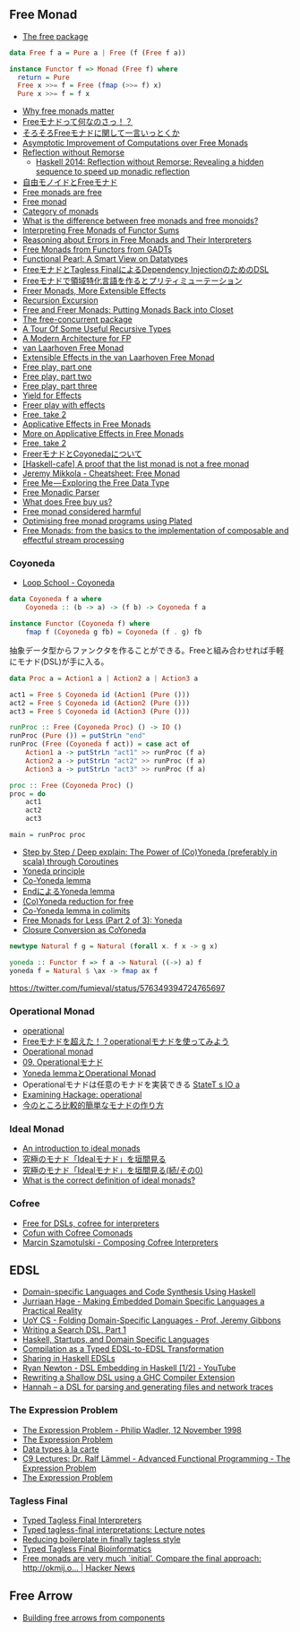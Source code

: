 ## Free Monad
* [The free package](http://hackage.haskell.org/package/free)

```haskell
data Free f a = Pure a | Free (f (Free f a))

instance Functor f => Monad (Free f) where
  return = Pure
  Free x >>= f = Free (fmap (>>= f) x)
  Pure x >>= f = f x
```

* [Why free monads matter](http://www.haskellforall.com/2012/06/you-could-have-invented-free-monads.html)
* [Freeモナドって何なのさっ！？](http://d.hatena.ne.jp/its_out_of_tune/20121111/1352632815)
* [そろそろFreeモナドに関して一言いっとくか](http://d.hatena.ne.jp/fumiexcel/20121111/1352614885)
* [Asymptotic Improvement of Computations over Free Monads](http://www.janis-voigtlaender.eu/papers/AsymptoticImprovementOfComputationsOverFreeMonads.pdf)
* [Reflection without Remorse](http://homepages.cwi.nl/~ploeg/papers/zseq.pdf)
  * [Haskell 2014: Reflection without Remorse: Revealing a hidden sequence to speed up monadic reflection](https://www.youtube.com/watch?v=_XoI65Rxmss)
* [自由モノイドとFreeモナド](http://d.hatena.ne.jp/hiratara/20130525/1369495124)
* [Free monads are free](http://mbps.hatenablog.com/entry/2014/07/08/201210)
* [Free monad](http://mbps.hatenablog.com/entry/2014/06/19/190518)
* [Category of monads](http://mbps.hatenablog.com/entry/2014/06/26/123223)
* [What is the difference between free monads and free monoids?](http://www.reddit.com/r/haskell/comments/2znhjk/what_is_the_difference_between_free_monads_and/)
* [Interpreting Free Monads of Functor Sums](https://gist.github.com/avieth/334201aa341d9a00c7fc)
* [Reasoning about Errors in Free Monads and Their Interpreters](http://aaronlevin.ca/post/122079863187/reasoning-about-errors-in-free-monads-and-their)
* [Free Monads from Functors from GADTs](http://jstimpfle.de/fun/free-monads-gadts.html)
* [Functional Pearl: A Smart View on Datatypes](http://www.fceia.unr.edu.ar/~mauro/pubs/smartviews/smartviews.pdf)
* [FreeモナドとTagless FinalによるDependency InjectionのためのDSL](http://qiita.com/yyu/items/377513f17fec536b562e)
* [Freeモナドで領域特化言語を作るとプリティミューテーション](http://qiita.com/hiruberuto/items/3d55b0e54565dbb286a7)
* [Freer Monads, More Extensible Effects](http://okmij.org/ftp/Haskell/extensible/more.pdf)
* [Recursion Excursion](http://www.parsonsmatt.org/programming/2015/09/24/recursion.html)
* [Free and Freer Monads: Putting Monads Back into Closet](http://okmij.org/ftp/Computation/free-monad.html)
* [The free-concurrent package](https://hackage.haskell.org/package/free-concurrent)
* [A Tour Of Some Useful Recursive Types](https://medium.com/@jaredtobin/a-tour-of-some-useful-recursive-types-8fa8e423b5b9)
* [A Modern Architecture for FP](http://degoes.net/articles/modern-fp/)
* [van Laarhoven Free Monad](http://r6.ca/blog/20140210T181244Z.html)
* [Extensible Effects in the van Laarhoven Free Monad](http://aaronlevin.ca/post/136494428283/extensible-effects-in-the-van-laarhoven-free-monad)
* [Free play, part one](http://therning.org/magnus/posts/2016-01-13-000-free-play--part-one.html)
* [Free play, part two](http://therning.org/magnus/posts/2016-01-15-000-free-play--part-two.html)
* [Free play, part three](http://therning.org/magnus/posts/2016-01-17-000-free-play--part-three.html)
* [Yield for Effects](https://awelonblue.wordpress.com/2016/01/04/yield-for-effects/)
* [Freer play with effects](http://therning.org/magnus/posts/2016-01-24-000-freer-play-with-effects.html)
* [Free, take 2](http://therning.org/magnus/posts/2016-03-16-000-free--take-2.html)
* [Applicative Effects in Free Monads](http://elvishjerricco.github.io/2016/04/08/applicative-effects-in-free-monads.html)
* [More on Applicative Effects in Free Monads](http://elvishjerricco.github.io/2016/04/13/more-on-applicative-effects-in-free-monads.html)
* [Free, take 2](http://therning.org/magnus/posts/2016-06-18-free--take-2.html)
* [FreerモナドとCoyonedaについて](http://qiita.com/masaki_mori/items/afb9696cac2476f0981c)
* [[Haskell-cafe] A proof that the list monad is not a free monad](https://mail.haskell.org/pipermail/haskell-cafe/2017-January/126026.html)
* [Jeremy Mikkola - Cheatsheet: Free Monad](http://jeremymikkola.com/posts/2017_07_11_free_monad_cheatsheet.html)
* [Free Me — Exploring the Free Data Type](https://medium.com/@fintan.halpenny/free-me-exploring-the-free-data-type-c863499a82f8)
* [Free Monadic Parser](http://myuon-myon.hatenablog.com/entry/2017/06/26/174730)
* [What does Free buy us?](http://www.parsonsmatt.org/2017/09/22/what_does_free_buy_us.html)
* [Free monad considered harmful](https://markkarpov.com/post/free-monad-considered-harmful.html)
* [Optimising free monad programs using Plated](https://qfpl.io/posts/optimising-free-with-plated/)
* [Free Monads: from the basics to the implementation of composable and effectful stream processing](https://deque.blog/2017/11/13/free-monads-from-basics-up-to-implementing-composable-and-effectful-stream-processing/)

### Coyoneda
* [Loop School - Coyoneda](http://school.looprecur.com/?video=122708005)

```haskell
data Coyoneda f a where
    Coyoneda :: (b -> a) -> (f b) -> Coyoneda f a

instance Functor (Coyoneda f) where
    fmap f (Coyoneda g fb) = Coyoneda (f . g) fb
```

抽象データ型からファンクタを作ることができる。Freeと組み合わせれば手軽にモナド(DSL)が手に入る。

```haskell
data Proc a = Action1 a | Action2 a | Action3 a

act1 = Free $ Coyoneda id (Action1 (Pure ()))
act2 = Free $ Coyoneda id (Action2 (Pure ()))
act3 = Free $ Coyoneda id (Action3 (Pure ()))

runProc :: Free (Coyoneda Proc) () -> IO ()
runProc (Pure ()) = putStrLn "end"
runProc (Free (Coyoneda f act)) = case act of
    Action1 a -> putStrLn "act1" >> runProc (f a)
    Action2 a -> putStrLn "act2" >> runProc (f a)
    Action3 a -> putStrLn "act3" >> runProc (f a)

proc :: Free (Coyoneda Proc) ()
proc = do
    act1
    act2
    act3

main = runProc proc
```

* [Step by Step / Deep explain: The Power of (Co)Yoneda (preferably in scala) through Coroutines](http://stackoverflow.com/questions/24000465/step-by-step-deep-explain-the-power-of-coyoneda-preferably-in-scala-throu#24006085)
* [Yoneda principle](http://mbps.hatenablog.com/entry/2015/02/28/055025)
* [Co-Yoneda lemma](http://mbps.hatenablog.com/entry/2014/04/05/002411)
* [EndによるYoneda lemma](http://mbps.hatenablog.com/entry/2014/04/04/044134)
* [(Co)Yoneda reduction for free](http://mbps.hatenablog.com/entry/2014/04/12/074615)
* [Co-Yoneda lemma in colimits](http://mbps.hatenablog.com/entry/2014/09/30/150836)
* [Free Monads for Less (Part 2 of 3): Yoneda](http://comonad.com/reader/2011/free-monads-for-less-2/)
* [Closure Conversion as CoYoneda](http://prl.ccs.neu.edu/blog/2017/08/28/closure-conversion-as-coyoneda/)

```haskell
newtype Natural f g = Natural (forall x. f x -> g x)

yoneda :: Functor f => f a -> Natural ((->) a) f
yoneda f = Natural $ \ax -> fmap ax f
```

<https://twitter.com/fumieval/status/576349394724765697>

### Operational Monad
* [operational](https://hackage.haskell.org/package/operational)
* [Freeモナドを超えた！？operationalモナドを使ってみよう](http://fumieval.hatenablog.com/entry/2013/05/09/223604)
* [Operational monad](http://mbps.hatenablog.com/entry/2014/07/10/010000)
* [09. Operationalモナド](https://sites.google.com/site/toriaezuzakki/haskell/operational)
* [Yoneda lemmaとOperational Monad](http://myuon-myon.hatenablog.com/entry/2013/06/09/135407)
* Operationalモナドは任意のモナドを実装できる [StateT s IO a](https://gist.github.com/lotz84/ec6b7cb737f12211ebd3)
* [Examining Hackage: operational](http://jozefg.bitbucket.org/posts/2014-12-25-operational.html)
* [今のところ比較的簡単なモナドの作り方](http://fumieval.hatenablog.com/entry/2016/04/08/215045)

### Ideal Monad
* [An introduction to ideal monads](https://theorylunch.wordpress.com/2012/11/08/an-introduction-to-ideal-monads/)
* [究極のモナド「Idealモナド」を垣間見る](http://fumieval.hatenablog.com/entry/2013/01/04/110339)
* [究極のモナド「Idealモナド」を垣間見る(続/その0)](http://fumieval.hatenablog.com/entry/2013/01/07/113221)
* [What is the correct definition of ideal monads?](http://theorylunch.wordpress.com/2012/11/22/what-is-the-correct-definition-of-ideal-monads/)

### Cofree
* [Free for DSLs, cofree for interpreters](http://dlaing.org/cofun/posts/free_and_cofree.html)
* [Cofun with Cofree Comonads](https://yow.eventer.com/yow-lambda-jam-2015-1305/cofun-with-cofree-comonads-by-david-laing-1891)
* [Marcin Szamotulski - Composing Cofree Interpreters](https://www.youtube.com/watch?v=klpKIs84_bU&feature=youtu.be)

## EDSL
* [Domain-specific Languages and Code Synthesis Using Haskell](http://dl.acm.org/citation.cfm?id=2617811)
* [Jurriaan Hage - Making Embedded Domain Specific Languages a Practical Reality](https://www.youtube.com/watch?v=bPrM1gONdII)
* [UoY CS - Folding Domain-Specific Languages - Prof. Jeremy Gibbons](https://www.youtube.com/watch?v=crMTryrqkog)
* [Writing a Search DSL, Part 1](https://blog.cppcabrera.com/posts/56-writing-a-search-dsl-1.html)
* [Haskell, Startups, and Domain Specific Languages](https://www.youtube.com/watch?v=R4nLSxCKkNw)
* [Compilation as a Typed EDSL-to-EDSL Transformation](http://fun-discoveries.blogspot.jp/2016/03/compilation-as-typed-edsl-to-edsl.html)
* [Sharing in Haskell EDSLs](http://jtobin.ca/sharing-in-haskell-edsls)
* [Ryan Newton - DSL Embedding in Haskell [1/2] - YouTube](https://www.youtube.com/watch?v=VIX4_XI3JAE)
* [Rewriting a Shallow DSL using a GHC Compiler Extension](https://ku-fpg.github.io/files/Grebe-17-Transformations.pdf)
* [Hannah – a DSL for parsing and generating files and network traces](http://abau.org/hannah)

### The Expression Problem
* [The Expression Problem - Philip Wadler, 12 November 1998](http://www.daimi.au.dk/~madst/tool/papers/expression.txt)
* [The Expression Problem](http://maoe.hatenadiary.jp/entry/20101214/1292337923)
* [Data types à la carte](http://citeseerx.ist.psu.edu/viewdoc/summary?doi=10.1.1.101.4131)
* [C9 Lectures: Dr. Ralf Lämmel - Advanced Functional Programming - The Expression Problem](https://channel9.msdn.com/Shows/Going+Deep/C9-Lectures-Dr-Ralf-Laemmel-Advanced-Functional-Programming-The-Expression-Problem)
* [The Expression Problem](http://homepages.inf.ed.ac.uk/wadler/papers/expression/expression.txt)

### Tagless Final
* [Typed Tagless Final Interpreters](http://okmij.org/ftp/tagless-final/course/lecture.pdf)
* [Typed tagless-final interpretations: Lecture notes](http://okmij.org/ftp/tagless-final/course/)
* [Reducing boilerplate in finally tagless style](https://ro-che.info/articles/2016-02-03-finally-tagless-boilerplate)
* [Typed Tagless Final Bioinformatics](https://www.youtube.com/watch?v=dj4j_3M4K-0)
* [Free monads are very much `initial’.  Compare the final approach: http://okmij.o… | Hacker News](https://news.ycombinator.com/item?id=10810309)

## Free Arrow
* [Building free arrows from components](http://blog.sigfpe.com/2017/01/building-free-arrows-from-components.html)
